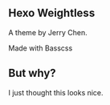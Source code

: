 ## Hexo Weightless

A theme by Jerry Chen.

Made with Basscss

## But why?

I just thought this looks nice.